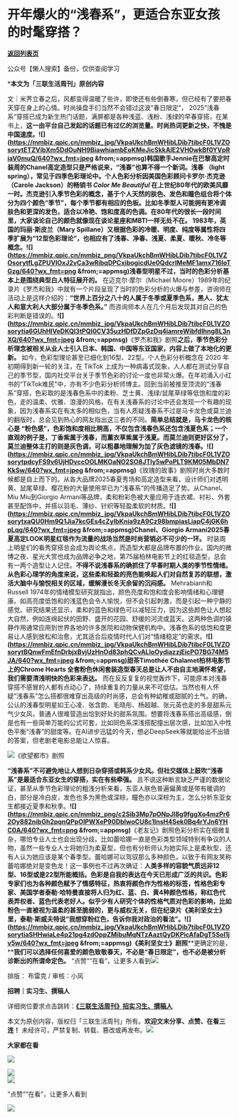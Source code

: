 # 开年爆火的“浅春系”，更适合东亚女孩的时髦穿搭？

[**返回列表页**](/gzh/三联生活周刊)

公众号【懒人搜索】备份，仅供查阅学习

***本文为「三联生活周刊」原创内容**

文｜米荠立春之后，风都变得温暖了些许，即使还有些倒春寒，但已经有了要把春天穿在身上的心情。时尚操盘手们当然不会错过这波“春日限定”，
2025“浅春系”穿搭已成为新生热门话题，满屏都是各种浅蓝、浅粉、浅绿的早春穿搭，在某书上，**这一由平台自己发起的话题已有过亿的浏览量。时尚热词更新之快，不愧是中国速度。******![](https://mmbiz.qpic.cn/mmbiz_jpg/VkpaUkchBmWHibLDib7tibcF0L1VZOsorytETZVibXm5DdOuNH9BiawhiambEoKMeJicSkkAIE2VH0wkBf0YVpRiaV0muQ/640?wx_fmt=jpeg
&from;=appmsg)****韩国歌手Jennie在巴黎高定时装周的Chanel高定造型****只是严格说来，“浅春”也算不得一个新词。浅春
（light spring），常见于四季色彩理论中。个人色彩分析因美国色彩顾问卡罗尔·杰克逊 （Carole Jackson）的畅销书 _Color Me
Beautiful_
在上世纪80年代的欧美风靡一时。杰克逊引入季节色彩的概念，基于个人天然的肤色、发色和瞳色组合将个体分为四个颜色“季节”，每个季节都有相应的色板。比如冬季型人可能拥有更冷调肤色和更深的发色，适合以冷艳、饱和度高的色调。**在80年代的很长一段时间里，大家谈论自己的颜色就像现在谈论星座和MBTI一样无处不在。**
1983年，英国的玛丽·斯皮兰（Mary
Spillane）又根据色彩的冷暖、明度、纯度等属性将四季扩展为“12型色彩理论”，也相应有了浅春、净春、浅夏、柔夏、暖秋、冷冬等概念。**![](https://mmbiz.qpic.cn/mmbiz_png/VkpaUkchBmWHibLDib7tibcF0L1VZOsorytfLgZPUVIOxJ2vCa3wRibqDPCxibogicdUe0QdcrIMeMF1amx716loTGzg/640?wx_fmt=png
&from;=appmsg)**浅春型明星**不过，当时的色彩分析基本上是围绕典型白人特征展开的。** 在迈克尔·摩尔（Michael
Moore）1989年的纪录片《罗杰和我》中就有一个片段呈现了当时的色彩分析的火爆与参差，咨询师在活动上是这样介绍的：**“世界上百分之八十的人属于冬季或夏季色系，黑人、犹太人和意大利人大部分属于冬季色系。”**
而咨询师本人在几个月后发现其对自己的色彩判断是错误的。**![](https://mmbiz.qpic.cn/mmbiz_jpg/VkpaUkchBmWHibLDib7tibcF0L1VZOsorytia6GUhHlVeDKQl3tPQI0CV35uzHDfDZpGzDq4iamreWibfdIhng8L3nXQ/640?wx_fmt=jpeg
&from;=appmsg)**《罗杰和我》剧照**之后，季节色彩分析理念被相关从业人士引入日本、韩国、中国等东亚国家，内容上做了本地化的更新。**
如今，色彩型理论甚至已细化到16型、22型。个人色彩分析概念在 2020 年初期得到新一轮的关注，在 TikTok
上成为一种病毒式现象，人人都在测试分享自己的季节型，国内社交平台关于季节色彩的讨论一度也非常火爆。在年初涌入小红书的“TikTok难民”中，亦有不少色彩分析师博主。回到当前被推至顶流的“浅春系”穿搭，色彩取的是浅春色系中的柔粉、芝士黄、浅绿/鼠尾草绿等低饱和度的彩色，走的温柔、优雅、浪漫的风格。在有关浅春系的讨论中还会发现一个有趣的现象，因为浅春系实在有太多的相似色，当有人质疑浅春系不过是马卡龙色或莫兰迪的翻版时，总会见到热心的网友指出这三者的不同。**简单总结就是，马卡龙色的核心是
“粉色感”，色彩饱和度相比稍高，不仅包含浅春色系还包含浅夏色系；一个直观的例子是，丁香紫属于浅春，而薰衣草紫属于浅夏。而莫兰迪则更好区分了，莫兰迪整体主打的则是灰色调，可以粗暴地理解为加了灰色滤镜的浅春。******![](https://mmbiz.qpic.cn/mmbiz_jpg/VkpaUkchBmWHibLDib7tibcF0L1VZOsorytpdcyFS9v6UjHDvccOOLMKOaNO2SO8JTIy5wPoPLT9KM05MbDN7KkSw/640?wx_fmt=jpeg
&from;=appmsg)****《玫瑰的故事》剧照时尚大多数时候都是自上而下的。从各大品牌2025春夏秀场和高定造型来看，设计师们对透明黄、鼠尾草绿、樱花粉的大量使用早已为“浅春系”的传播造足了势。从Chanel、Miu
Miu到Giorgio
Armani等品牌，柔和粉彩色被大量应用于连衣裙、衬衫、外套甚至配饰中，并搭以羽毛、薄纱、针织等轻盈柔软的材质。**![](https://mmbiz.qpic.cn/mmbiz_jpg/VkpaUkchBmWHibLDib7tibcF0L1VZOsorytxaQU0Hm9Q1Jia7kcGEs4cZyIbKnia9zA9Cz98bmpiasLiapC4jGK6hpLqg/640?wx_fmt=jpeg
&from;=appmsg)**Chanel、Giorgio
Armani2025春夏高定LOOK**明星红毯作为流量的战场当然是时尚营销必不可少的一环。**
时装周上明星们的看秀穿搭总会成为舆论焦点，而造型大都是品牌布置的作业。国内的微博之夜、星光大赏也成为品牌必争之地，第75届柏林电影节上的红毯造型，总会有一两个造型让人记住。**不得不说浅春系的确抓住了早春时期人类的季节性情绪。从色彩心理学的角度来说，这些柔和轻盈的亮色能唤起人们对自然复苏的联想，激活大脑中与愉悦相关的区域，缓解漫长冬天余留的沉闷感。**
Mehrabianh和Russell
1974年的情绪模型研究就指出，颜色亮度和饱和度会影响情绪和心理健康。如高亮度低饱和的浅蓝色会令人愉悦，但不会引起刺激，而是引起一种宁静的感觉。研究结果还显示，柔和的蓝色和绿色可以减轻压力，因为这些颜色让人想起大自然，例如连绵起伏的田野、盛开的花园、舒缓的河流或蓝天。这两种色调的镇静作用通常应用到世界各地的许多医院和动物保健机构中。浅春色系的低饱和度更易让人感到放松和治愈，尤其适合后疫情时代人们对“情绪稳定”的需求。**![](https://mmbiz.qpic.cn/mmbiz_jpg/VkpaUkchBmWHibLDib7tibcF0L1VZOsorytBQnwFmEfnDrbjxBvjUzHnOd83phQCvALloOydiazzjEicPO7BG74M5JA/640?wx_fmt=jpeg
&from;=appmsg)**甜茶Timothée Chalamet柏林电影节上的Chrome Hearts
全套粉色休闲套装造型**春天总是让人不由自主地满怀希望，我们需要清浅明快的色彩来表达。**
而在反反复复的视觉轰炸下，可能原本对浅春穿搭不感冒的人都有点动心了，持续重复的力量从来不可低估。当然也有人怀疑“浅春系”怎么搭都很难穿出高级的时尚感，总会有种幼稚或甜腻的土气。的确，公认的浅春型明星如王心凌、张含韵、毛晓彤、杨超越、张元英也走的多是甜系元气少女风，普通人很难营造出恰到好处的甜系氛围。想要将浅春系搭出高级感，倒是也有一些简单万能的公式可套，比如同色系深浅搭配撞出层次感，比如加入中性色平衡“浅春”的甜度等。在AI进步迅猛的今天，想必DeepSeek等就能给出不出错的答案，但老剧老电影总能让人惊喜。

![](https://mmbiz.qpic.cn/mmbiz_jpg/c2Sib3Mp7pONpJI8g9fggXo4mzPr62Oy8UVPrIt3RPG0gG9hvC64A7Z4pCrFD3IlnDvsrvC3KVXoHXcadL0zPVA/640?wx_fmt=jpeg&from;=appmsg)《欲望都市》剧照

**“浅春系”不可避免地让人想到日杂穿搭或韩系少女风。但社交媒体上鼓吹“浅春系”是最适合东亚女生的穿搭，实在有些牵强。**
且不说这种断言缺乏严谨的数据论证，甚至从季节色彩理论的粗浅分析来看，东亚人肤色普遍偏黄或是带有暖调的白，部分是冷白皮，发色也多为黑色或深棕，瞳色亦以深棕为主，怎么分析东亚女生都接近夏季和秋季。**![](https://mmbiz.qpic.cn/mmbiz_png/c2Sib3Mp7pONpJI8g9fggXo4mzPr62Oy882nibGh2pqnQPpOlPWXeP90DbIwoCU8c1InsH4Sek0Bq4rYJn6YHC0A/640?wx_fmt=png
&from;=appmsg)**《老友记》剧照色彩分析实在细微复杂，哪怕专业人士也会出现分歧。比如蕾哈娜一直是色彩类型领域特别有争议的人物，虽然一些专业人士将她归为柔夏型，但也有分析师认为她实际上是柔秋型，还有人认为她应该是某个春季型。蕾哈娜可以驾驭那么多种颜色，以致于有网友笑称蕾哈娜绝对是变色龙！这一事例也不过再次确证：**人类多样的容貌气质远非12型、16型或是22型所能概括。******色彩是自我的表达在今天已形成广泛的共识。色彩专家们也为各种颜色赋予了情感特征，热衷将颜色作为性格的标签，性格色彩专家、美国学者泰勒·哈特曼直接将人归为红、蓝、白、黄4种颜色性格，称红色代表弄权者、蓝色代表老好人。似乎少有人研究个体的性格气质对色彩的影响，比如粉色一直被视为温柔的甚至脆弱的，更与威权无关，**但在纪录片《美利坚女士》里，泰勒·斯威夫特说“我想穿粉红色，告诉你我对政治的看法”。******![](https://mmbiz.qpic.cn/mmbiz_jpg/VkpaUkchBmWHibLDib7tibcF0L1VZOsorytiaSHHwiaLe4p21pg4zdOppZMibuMqNTzAaztQyDKPicAfaDgT5SoI1jv5w/640?wx_fmt=jpeg
&from;=appmsg)****《美利坚女士》剧照******更确定的是，****我们可以选择任何喜爱的颜色致敬春天，不必是“春日限定”，也不必是被分析诊断出的所谓命定色。**
“点赞”“在看”，让更多人看到![](https://mmbiz.qpic.cn/mmbiz_gif/c2Sib3Mp7pON9hkSZwdTibRHNZSMPyiapUCHJwlyoZVBC3SfmPmF0VKjkm3NiaToQloHFJ6icyicqZnqgXp6pSQJt5gg/640?wx_fmt=gif&from;=appmsg&wxfrom;=5&wx;_lazy=1&tp;=wxpic)  
  
  
  
  
  

排版： 布雷克 / 审核：小风

  
**招聘｜实习生、撰稿人**  

详细岗位要求点击跳转：**[《三联生活周刊》招实习生、撰稿人](http://mp.weixin.qq.com/s?__biz=MTc5MTU3NTYyMQ==&mid=2651136871&idx=3&sn=f1c0777fe9d31881e5dfca68ebc2937f&chksm=5907324d6e70bb5b3546dfe1c7b31b5fe05664bebbf36356ba9a1a352e0678444cad62875ad4&scene=21#wechat_redirect)**

本文为原创内容，版权归「三联生活周刊」所有。**欢迎文末分享、点赞、在看三连！**
未经许可，严禁复制、转载、篡改或再发布。![](https://mmbiz.qpic.cn/sz_mmbiz_png/Gg7Qtoh7Aic9ZTmAdCc80b4nD7xicgPt863QWU7oNswDx19XrjfTtSl8QwatY2EEZGuNd1WRRiapDZjcDhTnNYmBg/640?wx_fmt=png&wxfrom;=5&wx;_lazy=1&wx;_co=1&retryload;=1&tp;=wxpic)

**大家都在看**

[![](https://mmbiz.qpic.cn/mmbiz_jpg/c2Sib3Mp7pOOfmDaHvXbI4DN1Tr3OWETo3AVvWia3TxfZnd09PKh4nJnVTOph2H9njkQ9cyOPLqJ3rvwl7iaouO9Q/640?wx_fmt=jpeg&from;=appmsg&wxfrom;=5&wx;_lazy=1&wx;_co=1&tp;=wxpic)](https://mp.weixin.qq.com/s?__biz=MTc5MTU3NTYyMQ==&mid=2651498198&idx=1&sn=d9eb828e8a3df09bc6ce52bca8864c7f&scene=21#wechat_redirect)

  
![](https://mmbiz.qpic.cn/sz_mmbiz_png/Gg7Qtoh7Aic9ZTmAdCc80b4nD7xicgPt86k1kgpU51hWCHjV92ryhVW35PLCvLhxLw9XDhXjgeDyZhHSx5EbRcfg/640?wx_fmt=png&wxfrom;=5&wx;_lazy=1&wx;_co=1&retryload;=2&tp;=wxpic)  
[![](https://mmbiz.qpic.cn/mmbiz_jpg/c2Sib3Mp7pONuwrdetOsWUZLdDE1J39mLibBBe0vPzCKS1topq8p9JgG9O86KDCNS3SZl7Paa1d80gvHIBg9C0cw/640?wx_fmt=jpeg&from;=appmsg&wxfrom;=5&wx;_lazy=1&wx;_co=1&tp;=wxpic)]()  
  
  
“点赞”“在看”，让更多人看到

![](https://mmbiz.qpic.cn/mmbiz_gif/c2Sib3Mp7pON9hkSZwdTibRHNZSMPyiapUCHJwlyoZVBC3SfmPmF0VKjkm3NiaToQloHFJ6icyicqZnqgXp6pSQJt5gg/640?wx_fmt=gif&from;=appmsg&wxfrom;=5&wx;_lazy=1&tp;=wxpic)

